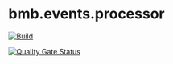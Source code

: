# bmb.events.processor

[![Build](https://github.com/soat-fiap/bmb.events.processor/actions/workflows/terraform.yaml/badge.svg)](https://github.com/soat-fiap/bmb.events.processor/actions/workflows/terraform.yaml)

[![Quality Gate Status](https://sonarcloud.io/api/project_badges/measure?project=soat-fiap_bmb.events.processor&metric=alert_status)](https://sonarcloud.io/summary/new_code?id=soat-fiap_bmb.events.processor)